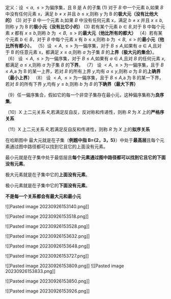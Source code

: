 定义：设 $<a,\leq>$ 为偏序集，且 B 是 A 的子集
(1) 对于 $B$ 中一个元素 $b$,如果 $B$ 中没有任何元素 x，满足 $b\neq x$ 并且 $b\leq x$,则称 y 为 B 的**极大元（没有比他大的）**
(3) 对于 $B$ 中一个元素 $b$,如果 $B$ 中没有任何元素 x，满足 $b\neq x$ 并且 $x\leq b$,则称 y 为 B 的**极小元（没有比它小的）**
(3) 若有某个元素 $b \in B$,对于 B 中每个元素 $x$ 都有 $x\leq b$,则称 $b$ 为 $<B,\leq>$ 的**最大元（他比所有的都大）**
（4）若有某个元素 $b \in B$，对于 $B$ 中每个元素 $x$ 有 $b\leq x$,则称 $b$ 为 $<B,\leq>$ 的**最小元（他比所有都小）**。
（5）设 $<A,\leq>$ 为一偏序集，对于 $B\leq A$,如果有 $a \in A$,且对于 B 的任意元素 x，都满足 $x\leq a$,则称 $a$ 为子集 $B$ 的**上界（极大元的集合）**。
（6） 设 $<A,\leq>$ 为一偏序集，对于 $B\leq A$,如果有 $a \in A$,且对 $B$ 的任何元素 $x$,都满足 $a\leq x$,则称 $a$ 为子集 $B$ 的**下界**。
（7） 设 $<A,\leq>$ 为一偏序集，且于 $B\leq A$,a 为 B 的某一上界，若对 $B$ 的所有上界 $y$,均有 $a\leq y$,则称 $a$ 为 $B$ 的**上确界（最小上界）**
（8）  设 $<A,\leq>$ 为一偏序集，且于 $B\leq A$,a 为 B 的某一下界，若对 $B$ 的所有下界 $y$,均有 $y\leq b$,则称 $b$ 为 $B$ 的**下确界（最大下界）**

（9）任一偏序集合，假如它的每一个非空子集存在最小元，这种偏序集称为**良序集**。

（10）X 上二元关系 $R$,若满足反自反，反对称和传递性，则称 $R$ 为 $X$ 上的**严格序关系**

（11）X 上二元关系 $R$,若满足反自反和传递性，则称 $R$ 为 $X$ 上的**拟序关系**



在哈斯图中
最大元就是在子集（**例题中指 B={2，3，5}**）中处于**最高层**且每个元素通过图中路径都可以找到它且它的上面没有元素。

最小元就是在子集中处于最低层且**每个元素通过图中路径都可以找到它且它的下面没有元素**。

极大元素就是在子集中它的**上面没有元素**。

极小元素就是在子集中它的**下面没有元素**。

**不是每一个关系都会有最大元和最小元**

![[Pasted image 20230926153140.png]]



![[Pasted image 20230926153518.png]]

![[Pasted image 20230926153528.png]]

![[Pasted image 20230926153632.png]]


![[Pasted image 20230926153648.png]]

![[Pasted image 20230926153727.png]]

![[Pasted image 20230926153809.png]]
![[Pasted image 20230926153833.png]]

![[Pasted image 20230926153850.png]]

![[Pasted image 20230926153926.png]]


